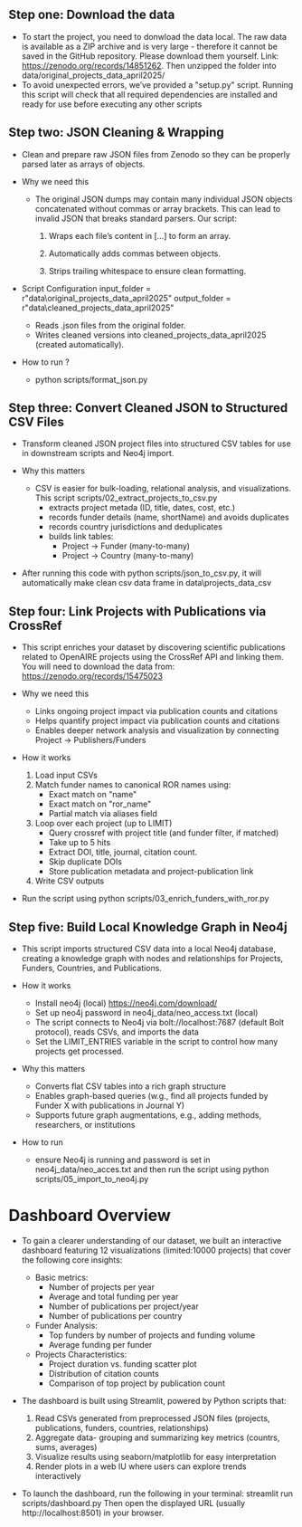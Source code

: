 ## Step one: Download the data
- To start the project, you need to donwload the data local. The raw data is available as a ZIP archive and is very large - therefore it cannot be saved in the GitHub repository. Please download them yourself. Link: https://zenodo.org/records/14851262. Then unzipped the folder into data/original_projects_data_april2025/
- To avoid unexpected errors, we’ve provided a "setup.py" script. Running this script will check that all required dependencies are installed and ready for use before executing any other scripts


## Step two: JSON Cleaning & Wrapping 
- Clean and prepare raw JSON files from Zenodo so they can be properly parsed later as arrays of objects.

- Why we need this 
    - The original JSON dumps may contain many individual JSON objects concatenated without commas or array brackets. This can lead to invalid JSON that breaks standard parsers. Our script:

        1) Wraps each file’s content in [...] to form an array.

        2) Automatically adds commas between objects.

        3) Strips trailing whitespace to ensure clean formatting.

- Script Configuration 
    input_folder = r"data\original_projects_data_april2025"
    output_folder = r"data\cleaned_projects_data_april2025"
    - Reads .json files from the original folder.
    - Writes cleaned versions into cleaned_projects_data_april2025 (created automatically).

- How to run ?
    - python scripts/format_json.py


## Step three: Convert Cleaned JSON to Structured CSV Files 
- Transform cleaned JSON project files into structured CSV tables for use in downstream scripts and Neo4j import.

- Why this matters
    - CSV is easier for bulk-loading, relational analysis, and visualizations. This script scripts/02_extract_projects_to_csv.py 
        - extracts project metada (ID, title, dates, cost, etc.)
        - records funder details (name, shortName) and avoids duplicates
        - records country jurisdictions and deduplicates
        - builds link tables: 
            - Project -> Funder (many-to-many)
            - Project -> Country (many-to-many)
- After running this code with python scripts/json_to_csv.py, it will automatically make clean csv data frame in data\projects_data_csv

## Step four: Link Projects with Publications via CrossRef
- This script enriches your dataset by discovering scientific publications related to OpenAIRE projects using the CrossRef API and linking them. You will need to download the data from: https://zenodo.org/records/15475023

- Why we need this
    - Links ongoing project impact via publication counts and citations
    - Helps quantify project impact via publication counts and citations
    - Enables deeper network analysis and visualization by connecting Project -> Publishers/Funders

- How it works
    1) Load input CSVs 
    2) Match funder names to canonical ROR names using: 
        - Exact match on "name"
        - Exact match on "ror_name"
        - Partial match via aliases field
    3) Loop over each project (up to LIMIT)
        - Query crossref with project title (and funder filter, if matched)
        - Take up to 5 hits
        - Extract DOI, title, journal, citation count.
        - Skip duplicate DOIs
        - Store publication metadata and project-publication link
    4) Write CSV outputs

- Run the script using python scripts/03_enrich_funders_with_ror.py

## Step five: Build Local Knowledge Graph in Neo4j
- This script imports structured CSV data into a local Neo4j database, creating a knowledge graph with nodes and relationships for Projects, Funders, Countries, and Publications.

- How it works 
    - Install neo4j (local) https://neo4j.com/download/ 
    - Set up neo4j password in neo4j_data/neo_access.txt (local)
    - The script connects to Neo4j via bolt://localhost:7687 (default Bolt protocol), reads CSVs, and imports the data 
    - Set the LIMIT_ENTRIES variable in the script to control how many projects get processed.
- Why this matters
    - Converts flat CSV tables into a rich graph structure
    - Enables graph-based queries (w.g., find all projects funded by Funder X with publications in Journal Y)
    - Supports future graph augmentations, e.g., adding methods, researchers, or institutions

- How to run
    - ensure Neo4j is running and password is set in neo4j_data/neo_acces.txt and then run the script using python scripts/05_import_to_neo4j.py


# Dashboard Overview
- To gain a clearer understanding of our dataset, we built an interactive dashboard featuring 12 visualizations (limited:10000 projects) that cover the following core insights: 
    - Basic metrics:
        - Number of projects per year
        - Average and total funding per year
        - Number of publications per project/year
        - Number of publications per country
    - Funder Analysis:
        - Top funders by number of projects and funding volume
        - Average funding per funder
    - Projects Characteristics:
        - Project duration vs. funding scatter plot
        - Distribution of citation counts
        - Comparison of top project by publication count

- The dashboard is built using Streamlit, powered by Python scripts that: 
    1) Read CSVs generated from preprocessed JSON files (projects, publications, funders, countries, relationships)
    2) Aggregate data- grouping and summarizing key metrics (countrs, sums, averages)
    3) Visualize results using seaborn/matplotlib for easy interpretation
    4) Render plots in a web IU where users can explore trends interactively
- To launch the dashboard, run the following in your terminal:
streamlit run scripts/dashboard.py
Then open the displayed URL (usually http://localhost:8501) in your browser.


